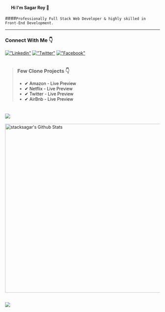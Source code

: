 #### <img src="https://lh3.googleusercontent.com/221zFQNZTEdnHeGlYVaB4-7Q0JslQieVivA8aLr3WypfOAoCEB4Zl0yNd_ix-uAYa_22N6UcOvSk_O77Jg4ghltEl2RLOv-1wytMwXyl3gRZM7DkmkfUeb-uo2Mw19y72Tk3zuxKX6DOlJ4aIxCjbKpq9oveb6sLqlY7RwQCy2eSme7zUrYusoI35vXLgzB0BisDxcKQXIOL_5xW8vsfLnLHsw6gBz9uDnKLUaH2kD5HX72568DYk4hrc8P5KU5vE6j99aktQPH5bXVisGAYogGUTuT7X8Qj03VihwfpoLcDluHehwSELdh__eOzdyrEgea1P8LkDZ9SGmx2QLK5QSklH3LC9beibtj39i7_50tLCH2xStZieWlkynijvDUVgDsCV1GIAAdi-gvrdLF_s-LQ72VEXALELrlaQeNRrgmC4mGV2leyvk-bGWKJCG8Rdl8IGor9B1KHNGMZ-nEieAjsckhIbbdp_fUJlUQFaR5jvKILGie16Bcg3d9h9nwi6gUdoZqF1zODFrdICsHImEFYI7_WevNQ4iGYyDgjfilvPKrPeovexqe_zQsEySnChSbwP2D37zOek3-SznDEQrtVQlgKiXROAjBl49FDtXoJ-WXb9mzZo3y-vD7mgdsQ6rSOf8dNTVgYdGEaFc2r9ty49MaLoS5EV5QobUo_hcx5LY5AQJz7e87CYyU=s272-no?authuser=1" width="16" /> Hi I'm Sagar Roy 👋

####` Professionally Full Stack Web Developer & highly skilled in Front-End Development. `

---

### Connect With Me 👇
[!["Linkedin"](https://img.shields.io/badge/%20-Linkedin-blue?color=blue&labelColor=blue&logo=linkedin&logoColor=white)](https://www.linkedin.com/in/stacksagar "@stacksagar linkedin profile") [!["Twitter"](https://img.shields.io/badge/%20-Twitter-blue?color=blue&labelColor=blue&logo=twitter&logoColor=white)](https://www.twitter.com/stacksagar "@stacksagar twitter profile") [!["Facebook"](https://img.shields.io/badge/%20-Facebook-blue?color=blue&labelColor=blue&logo=facebook&logoColor=white)](https://www.facebook.com/stacksagar "@stacksagar facebook profile")
 
> #
> ### Few Clone Projects 👇
> - <a>✔ Amazon - Live Preview </a>
> - <a>✔ Netflix - Live Preview </a>
> - <a>✔ Twitter - Live Preview </a>
> - <a>✔ AirBnb - Live Preview </a>
>  #
 

<a href="https://github.com/stacksagar">
  <img align="center" src="https://github-readme-stats.vercel.app/api/top-langs/?username=stacksagar&theme=light&hide_langs_below=1" />
</a>

<br />
<br />

<img width="550" alt="stacksagar's Github Stats"  src="https://github-readme-stats.vercel.app/api?username=stacksagar&show_icons=true"/>



<br />
<br />

<a href="https://stacksagar.github.io/works"><img src="https://lh3.googleusercontent.com/F9d8DXwDR-xEqN_BLRBOhjohZ1WZ6rD9DYlbHLI85SOB95-HFPHwDQ-cY-qoQZg9xuJrd2aoSaNVvOYDucP4ZvczjLnVZAdvD8zHNfi030oFi2gqSYBv30F3S7CpWeH0wpHPzBQoZW9qh7YTEIzs31EMswlyY1QM3uiardps677PAdL-QXYP3mCARqa7VLjq49cryMuj39sO3bo9U5v2QAzgCXjwG3Nwcwp2lV83WqwVUXAz2H-RVlwyT3YYR3XtLT5P0pNfAooBnP8P45EAIRKf2a2Gc7e4cl66cviEolK6t9A4kePWJSI4Xf90YIMo5i7ZxdEPkzFdxr8i60PIGGsUHQOSOnRJFx4IyIgTWU5QJOWkG8GPG0S1sW6UIdT4o6dGzDoC4yjeZQSocFbr2dIv8EmYktwIzLRxym_8f2uBMTyvYN62RISdfhN2fhY6c1btn8bsgqbzxeKk96pk6xbYLdSVRI9nS7rswQmqCvr7V43zRUjmNevMhfkejN2pJcpfiyaZJ0t12yORC6K4zJFuvoltl-759Z7yQkdzdH2dB-8-NeBXwn7BQrp3666RBkXgAxrslMdymDBgiV7toPr3Tso5jwwz80d35OHIsOl7k9dz1JZLO-W9X7aVK_JHE-K9SG0uTmg3YtmFnZM4edi28ch0C9wwgw0gnS1Lf4i2rNEuetD0mIrIwTU=w764-h96-no?authuser=1" /> </a>
